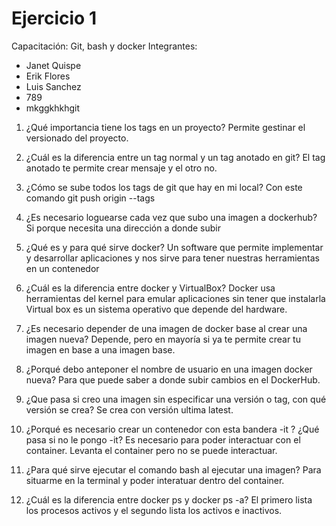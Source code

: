# Ejercicio 1
Capacitación: Git, bash y docker
Integrantes:
- Janet Quispe
- Erik Flores
- Luis Sanchez
- 789
- mkggkhkhgit


1. ¿Qué importancia tiene los tags en un proyecto?
    Permite gestinar el versionado del proyecto.

2. ¿Cuál es la diferencia entre un tag normal y un tag anotado en git?
    El tag anotado te permite crear mensaje y el otro no.

3. ¿Cómo se sube todos los tags de git que hay en mi local?
    Con este comando git push origin --tags

4. ¿Es necesario loguearse cada vez que subo una imagen a dockerhub?
    Si porque necesita una dirección a donde subir

5. ¿Qué es y para qué sirve docker?
    Un software que permite implementar y desarrollar aplicaciones y nos sirve para tener nuestras herramientas en un contenedor

6. ¿Cuál es la diferencia entre docker y VirtualBox?
    Docker usa herramientas del kernel para emular aplicaciones sin tener que instalarla
    Virtual box es un sistema operativo que depende del hardware.

7. ¿Es necesario depender de una imagen de docker base al crear una imagen nueva?
    Depende, pero en mayoría si ya te permite crear tu imagen en base a una imagen base.

8. ¿Porqué debo anteponer el nombre de usuario en una imagen docker nueva?
    Para que puede saber a donde subir cambios en el DockerHub.

9. ¿Que pasa si creo una imagen sin especificar una versión o tag, con qué versión se crea?
    Se crea con versión ultima latest.

10. ¿Porqué es necesario crear un contenedor con esta bandera -it ? ¿Qué pasa si no le pongo -it?
    Es necesario para poder interactuar con el container. Levanta el container pero no se puede interactuar.

11. ¿Para qué sirve ejecutar el comando bash al ejecutar una imagen?
    Para situarme en la terminal y poder interatuar dentro del container.

12. ¿Cuál es la diferencia entre docker ps y docker ps -a?
    El primero lista los procesos activos y el segundo lista los activos e inactivos.

